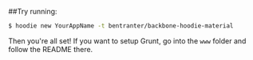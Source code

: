 ##Try running:

```bash
$ hoodie new YourAppName -t bentranter/backbone-hoodie-material
```

Then you're all set! If you want to setup Grunt, go into the `www` folder and follow the README there.